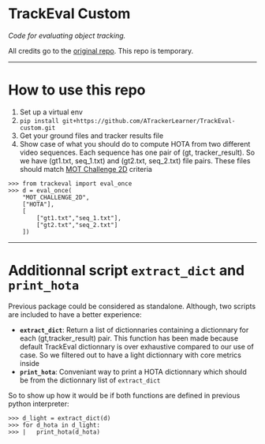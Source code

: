 
# TrackEval Custom
*Code for evaluating object tracking.*

All credits go to the [original repo](https://github.com/JonathonLuiten/TrackEval/tree/master/trackeval). This repo is temporary.

***

# How to use this repo

1. Set up a virtual env
2. ``pip install git+https://github.com/ATrackerLearner/TrackEval-custom.git``
3. Get your ground files and tracker results file
4. Show case of what you should do to compute HOTA from two different video sequences. Each sequence has one pair of (gt, tracker_result). So we have (gt1.txt, seq_1.txt) and (gt2.txt, seq_2.txt) file pairs. These files should match [MOT Challenge 2D](https://motchallenge.net/instructions/) criteria 

```
>>> from trackeval import eval_once
>>> d = eval_once(
	"MOT_CHALLENGE_2D",
	["HOTA"],
	[
		["gt1.txt","seq_1.txt"],
		["gt2.txt","seq_2.txt"]
	])
```

***

# Additionnal script `extract_dict` and `print_hota`

Previous package could be considered as standalone. Although, two scripts are included to have a better experience: 
- **`extract_dict`**: Return a list of dictionnaries containing a dictionnary for each (gt,tracker_result) pair. This function has been made because default TrackEval dictionnary is over exhaustive compared to our use of case. So we filtered out to have a light dictionnary with core metrics inside
- **`print_hota`**: Conveniant way to print a HOTA dictionnary which should be from the dictionnary list of `extract_dict`

So to show up how it would be if both functions are defined in previous python interpreter:

```
>>> d_light = extract_dict(d)
>>> for d_hota in d_light:
>>> |   print_hota(d_hota)
```
